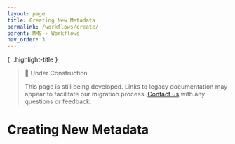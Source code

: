 ```yaml
---
layout: page
title: Creating New Metadata
permalink: /workflows/create/
parent: MMS › Workflows
nav_order: 3
---
```


{: .highlight-title }
> 🚧 Under Construction
>
> This page is still being developed. Links to legacy documentation may appear to facilitate our migration process. [Contact us](/metadata-documentation/contact/) with any questions or feedback.

# Creating New Metadata